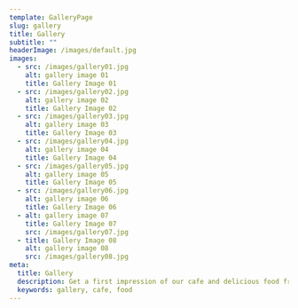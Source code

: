```yaml
---
template: GalleryPage
slug: gallery
title: Gallery
subtitle: ""
headerImage: /images/default.jpg
images:
  - src: /images/gallery01.jpg
    alt: gallery image 01
    title: Gallery Image 01
  - src: /images/gallery02.jpg
    alt: gallery image 02
    title: Gallery Image 02
  - src: /images/gallery03.jpg
    alt: gallery image 03
    title: Gallery Image 03
  - src: /images/gallery04.jpg
    alt: gallery image 04
    title: Gallery Image 04
  - src: /images/gallery05.jpg
    alt: gallery image 05
    title: Gallery Image 05
  - src: /images/gallery06.jpg
    alt: gallery image 06
    title: Gallery Image 06
  - alt: gallery image 07
    title: Gallery Image 07
    src: /images/gallery07.jpg
  - title: Gallery Image 08
    alt: gallery image 08
    src: /images/gallery08.jpg
meta:
  title: Gallery
  description: Get a first impression of our cafe and delicious food from our gallery.
  keywords: gallery, cafe, food
---
```

